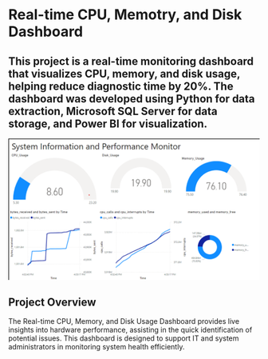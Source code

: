 # Real-time CPU, Memotry, and Disk Dashboard
## This project is a real-time monitoring dashboard that visualizes CPU, memory, and disk usage, helping reduce diagnostic time by 20%. The dashboard was developed using Python for data extraction, Microsoft SQL Server for data storage, and Power BI for visualization.

![Dashboard Screenshot](dashboard.png)

## Project Overview
The Real-time CPU, Memory, and Disk Usage Dashboard provides live insights into hardware performance, assisting in the quick identification of potential issues. This dashboard is designed to support IT and system administrators in monitoring system health efficiently.


